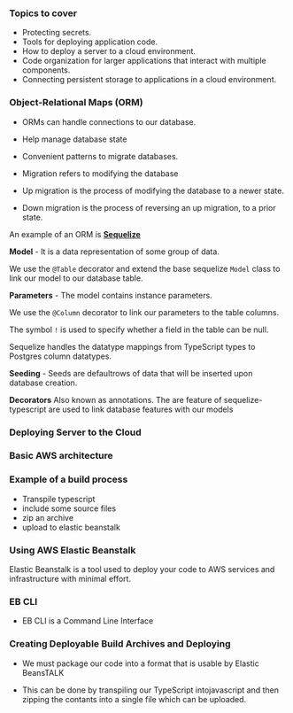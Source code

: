 
### Topics to cover

- Protecting secrets.
- Tools for deploying application code.
- How to deploy a server to a cloud environment.
- Code organization for larger applications that interact with multiple components.
- Connecting persistent storage to applications in a cloud environment.

### Object-Relational Maps (ORM)

- ORMs can handle connections to our database.

- Help manage database state 

- Convenient patterns to migrate databases.

- Migration refers to modifying the database

- Up migration is the process of modifying the database to a newer state.

- Down migration is the process of reversing an up migration, to a prior state.

An example of an ORM is **[Sequelize](http://docs.sequelizejs.com/)**

**Model** - It is a data representation of some group of data.

We use the ```@Table``` decorator and extend the base sequelize ```Model``` class to link our model to our database table.

**Parameters** - The model contains instance parameters.

 We use the ```@Column``` decorator to link our parameters to the table columns. 
 
The symbol ```!``` is used to specify whether a field in the table can be null.

Sequelize handles the datatype mappings from TypeScript types to Postgres column datatypes.

**Seeding** - Seeds are defaultrows of data that will be inserted upon database creation.

**Decorators**
Also known as annotations. The are feature of sequelize-typescript are used to link database features with our models


### Deploying Server to the Cloud

### Basic AWS architecture

### Example of a build process

- Transpile typescript
- include some source files
- zip an archive 
- upload to elastic beanstalk

### Using AWS Elastic Beanstalk

Elastic Beanstalk is a tool used  to deploy your code to AWS services and infrastructure with minimal effort.

### EB CLI

- EB CLI is a Command Line Interface

### Creating Deployable Build Archives and Deploying

- We must package our code into a format that is usable by Elastic BeansTALK

- This can be done by transpiling  our TypeScript intojavascript and then zipping the contants into a single file which can be uploaded.

